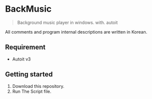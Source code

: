 # BackMusic

> Background music player in windows. with. autoit

All comments and program internal descriptions are written in Korean.

## Requirement
- Autoit v3

## Getting started
1. Download this repository.
2. Run The Script file.
